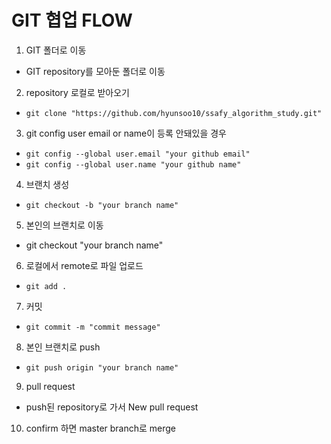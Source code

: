 # GIT 협업 FLOW

1. GIT 폴더로 이동
- GIT repository를 모아둔 폴더로 이동

2. repository 로컬로 받아오기 
- `git clone "https://github.com/hyunsoo10/ssafy_algorithm_study.git"`

3. git config user email or name이 등록 안돼있을 경우

- `git config --global user.email "your github email"`
- `git config --global user.name "your github name"`

4. 브랜치 생성
- `git checkout -b "your branch name"`

5. 본인의 브랜치로 이동
- git checkout "your branch name"

6. 로컬에서 remote로 파일 업로드
- `git add .`

7. 커밋
- `git commit -m "commit message"`

8. 본인 브랜치로 push
- `git push origin "your branch name"`

9. pull request
- push된 repository로 가서 New pull request

10. confirm 하면 master branch로 merge